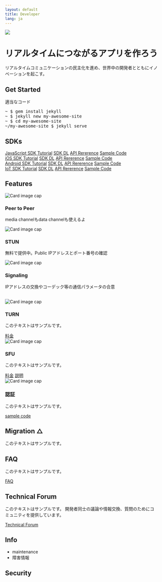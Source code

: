 ```yaml
---
layout: default
title: Developer
lang: ja
---
```


<div class="jumbotron">
  <img src="http://via.placeholder.com/500x200?text=Main+Image">
  <h1>リアルタイムにつながるアプリを作ろう</h1>
  <p class="lead">リアルタイムコミュニケーションの民主化を進め、世界中の開発者とともにイノベーションを起こす。</p>
</div>

## Get Started

適当なコード
<pre>
~ $ gem install jekyll
~ $ jekyll new my-awesome-site
~ $ cd my-awesome-site
~/my-awesome-site $ jekyll serve
</pre>

## SDKs

<div class="container">
    <div class="row">
        <div class="col">
            <div class="list-group">
                <a href="./js-sdk.html" class="list-group-item active">
                JavaScript SDK
                </a>
                <a href="#" class="list-group-item list-group-item-action">Tutorial</a>
                <a href="#" class="list-group-item list-group-item-action">SDK DL</a>
                <a href="#" class="list-group-item list-group-item-action">API Rererence</a>
                <a href="#" class="list-group-item list-group-item-action">Sample Code</a>
            </div>
        </div>
        <div class="col">
            <div class="list-group">
                <a href="./ios-sdk.html" class="list-group-item active">
                iOS SDK
                </a>
                <a href="#" class="list-group-item list-group-item-action">Tutorial</a>
                <a href="#" class="list-group-item list-group-item-action">SDK DL</a>
                <a href="#" class="list-group-item list-group-item-action">API Rererence</a>
                <a href="#" class="list-group-item list-group-item-action">Sample Code</a>
            </div>
        </div>
        <div class="col">
            <div class="list-group">
                <a href="./android-sdk.html" class="list-group-item active">
                Android SDK
                </a>
                <a href="#" class="list-group-item list-group-item-action">Tutorial</a>
                <a href="#" class="list-group-item list-group-item-action">SDK DL</a>
                <a href="#" class="list-group-item list-group-item-action">API Rererence</a>
                <a href="#" class="list-group-item list-group-item-action">Sample Code</a>
            </div>
        </div>
        <div class="col">
            <div class="list-group">
                <a href="#" class="list-group-item active">
                IoT SDK
                </a>
                <a href="#" class="list-group-item list-group-item-action">Tutorial</a>
                <a href="#" class="list-group-item list-group-item-action">SDK DL</a>
                <a href="#" class="list-group-item list-group-item-action">API Rererence</a>
                <a href="#" class="list-group-item list-group-item-action">Sample Code</a>
            </div>
        </div>
    </div>
</div>



## Features 

<div class="row">
    <div class="col-sm-4">
        <div class="card">
            <img class="card-img-top" src="http://via.placeholder.com/350x150" alt="Card image cap">
            <div class="card-block">
                <h3 class="card-title">Peer to Peer</h3>
                <p class="card-text">media channelもdata channelも使えるよ</p>
            </div>
        </div>
    </div>
    <div class="col-sm-4">
        <div class="card">
            <img class="card-img-top" src="http://via.placeholder.com/350x150" alt="Card image cap">
            <div class="card-block">
                <h3 class="card-title">STUN</h3>
                <p class="card-text">無料で提供中。Public IPアドレスとポート番号の確認</p>
            </div>
        </div>
    </div>
    <div class="col-sm-4">
        <div class="card">
            <img class="card-img-top" src="http://via.placeholder.com/350x150" alt="Card image cap">
            <div class="card-block">
                <h3 class="card-title">Signaling</h3>
                <p class="card-text">IPアドレスの交換やコーデック等の通信パラメータの合意</p>
            </div>
        </div>
    </div>
</div>
<br>
<div class="row">
    <div class="col-sm-4">
        <div class="card">
            <img class="card-img-top" src="http://via.placeholder.com/350x150" alt="Card image cap">
            <div class="card-block">
                <h3 class="card-title">TURN</h3>
                <p class="card-text">このテキストはサンプルです。</p>
                <a href="#" class="btn btn-primary">料金</a>
            </div>
        </div>
    </div>
    <div class="col-sm-4">
        <div class="card">
            <img class="card-img-top" src="http://via.placeholder.com/350x150" alt="Card image cap">
            <div class="card-block">
                <h3 class="card-title">SFU</h3>
                <p class="card-text">このテキストはサンプルです。</p>
                <a href="#" class="btn btn-primary">料金</a>
                <a href="#" class="btn btn-primary">説明</a>
            </div>
        </div>
    </div>
    <div class="col-sm-4">
        <div class="card">
            <img class="card-img-top" src="http://via.placeholder.com/350x150" alt="Card image cap">
            <div class="card-block">
                <h3 class="card-title">認証</h3>
                <p class="card-text">このテキストはサンプルです。</p>
                <a href="#" class="btn btn-primary">sample code</a>
            </div>
        </div>
    </div>
</div>

## Migration △
このテキストはサンプルです。

## FAQ
このテキストはサンプルです。

[FAQ](https://support.skyway.io/hc/ja/categories/204565748)

## Technical Forum
このテキストはサンプルです。
開発者同士の議論や情報交換、質問のためにコミュニティを提供しています。

[Technical Forum](https://support.skyway.io/hc/ja/community/topics)

## Info
- maintenance
- 障害情報

## Security

